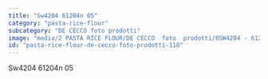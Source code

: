 ```yaml
---
title: "Sw4204 61204n 05"
category: "pasta-rice-flour"
subcategory: "DE CECCO foto prodotti"
image: "media/2 PASTA RICE FLOUR/DE CECCO  foto  prodotti/0SW4204 - 61204N-05.jpg"
id: "pasta-rice-flour-de-cecco-foto-prodotti-118"
---
```


Sw4204 61204n 05

